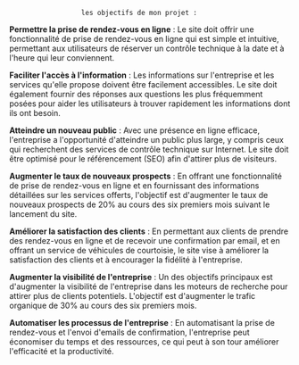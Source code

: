 

                      les objectifs de mon projet :




 **Permettre la prise de rendez-vous en ligne** : Le site doit offrir une fonctionnalité de prise de rendez-vous en ligne qui est
 simple et intuitive, permettant aux utilisateurs de réserver un contrôle technique à la date et à l'heure qui leur conviennent.

 **Faciliter l'accès à l'information** : Les informations sur l'entreprise et les services qu'elle propose doivent être
 facilement accessibles. Le site doit également fournir des réponses aux questions les plus fréquemment posées pour aider
 les utilisateurs à trouver rapidement les informations dont ils ont besoin.

 **Atteindre un nouveau public** : Avec une présence en ligne efficace, l'entreprise a l'opportunité d'atteindre un public plus 
 large, y compris ceux qui recherchent des services de contrôle technique sur Internet. Le site doit être optimisé pour le 
 référencement (SEO) afin d'attirer plus de visiteurs.

 **Augmenter le taux de nouveaux prospects** : En offrant une fonctionnalité de prise de rendez-vous en ligne et en fournissant
 des informations détaillées sur les services offerts, l'objectif est d'augmenter le taux de nouveaux prospects de 20% au cours 
 des six premiers mois suivant le lancement du site.

 **Améliorer la satisfaction des clients** : En permettant aux clients de prendre des rendez-vous en ligne et de recevoir une 
 confirmation par email, et en offrant un service de véhicules de courtoisie, le site vise à améliorer la satisfaction des clients
 et à encourager la fidélité à l'entreprise.

 **Augmenter la visibilité de l'entreprise** : Un des objectifs principaux est d'augmenter la visibilité de l'entreprise dans les 
 moteurs de recherche pour attirer plus de clients potentiels. L'objectif est d'augmenter le trafic organique de 30% au cours des 
 six premiers mois.

 **Automatiser les processus de l'entreprise** : En automatisant la prise de rendez-vous et l'envoi d'emails de confirmation, 
 l'entreprise peut économiser du temps et des ressources, ce qui peut à son tour améliorer l'efficacité et la productivité.

